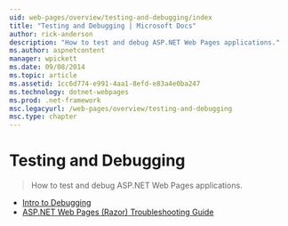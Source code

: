 ```yaml
---
uid: web-pages/overview/testing-and-debugging/index
title: "Testing and Debugging | Microsoft Docs"
author: rick-anderson
description: "How to test and debug ASP.NET Web Pages applications."
ms.author: aspnetcontent
manager: wpickett
ms.date: 09/08/2014
ms.topic: article
ms.assetid: 1cc6d774-e991-4aa1-8efd-e83a4e0ba247
ms.technology: dotnet-webpages
ms.prod: .net-framework
msc.legacyurl: /web-pages/overview/testing-and-debugging
msc.type: chapter
---
```

Testing and Debugging
====================
> How to test and debug ASP.NET Web Pages applications.


- [Intro to Debugging](introduction-to-debugging.md)
- [ASP.NET Web Pages (Razor) Troubleshooting Guide](aspnet-web-pages-razor-troubleshooting-guide.md)
